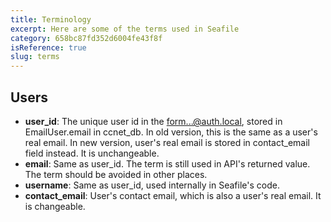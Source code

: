 ```yaml
---
title: Terminology
excerpt: Here are some of the terms used in Seafile
category: 658bc87fd352d6004fe43f8f
isReference: true
slug: terms
---
```


## Users

- **user_id**: The unique user id in the form...@auth.local, stored in EmailUser.email in ccnet_db. In old version, this is the same as a user's real email. In new version, user's real email is stored in contact_email field instead. It is unchangeable.
- **email**: Same as user_id. The term is still used in API's returned value. The term should be avoided in other places.
- **username**: Same as user_id, used internally in Seafile's code.
- **contact_email**: User's contact email, which is also a user's real email. It is changeable.




